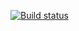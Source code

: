 [![Build status](https://ci.appveyor.com/api/projects/status/38322gnpljr27wdq?svg=true)](https://ci.appveyor.com/project/chashnikova-as/page-object)